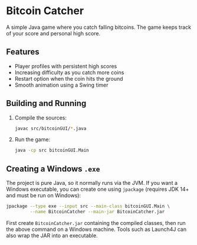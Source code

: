 # Bitcoin Catcher

A simple Java game where you catch falling bitcoins. The game keeps track of your score and personal high score.

## Features
- Player profiles with persistent high scores
- Increasing difficulty as you catch more coins
- Restart option when the coin hits the ground
- Smooth animation using a Swing timer

## Building and Running
1. Compile the sources:
   ```bash
   javac src/bitcoinGUI/*.java
   ```
2. Run the game:
   ```bash
   java -cp src bitcoinGUI.Main
   ```

## Creating a Windows `.exe`
The project is pure Java, so it normally runs via the JVM. If you want a Windows executable, you can create one using `jpackage` (requires JDK 14+ and must be run on Windows):

```bash
jpackage --type exe --input src --main-class bitcoinGUI.Main \
         --name BitcoinCatcher --main-jar BitcoinCatcher.jar
```

First create `BitcoinCatcher.jar` containing the compiled classes, then run the above command on a Windows machine. Tools such as Launch4J can also wrap the JAR into an executable.
